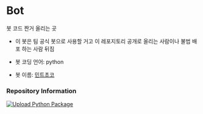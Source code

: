 # Bot
봇 코드 짠거 올리는 곳

- 이 봇은 팀 공식 봇으로 사용할 거고 이 레포지토리 공개로 올리는 사람이나 불법 배포 하는 사람 뒤짐

- 봇 코딩 언어: python

- 봇 이름: [민트초코](https://discord.com/api/oauth2/authorize?client_id=864683154647810089&permissions=8&scope=bot)

### Repository Information
[![Upload Python Package](https://github.com/Team-Jeonghee/Bot/actions/workflows/python-publish.yml/badge.svg)](https://github.com//Bot/actions/workflows/python-publish.yml)
